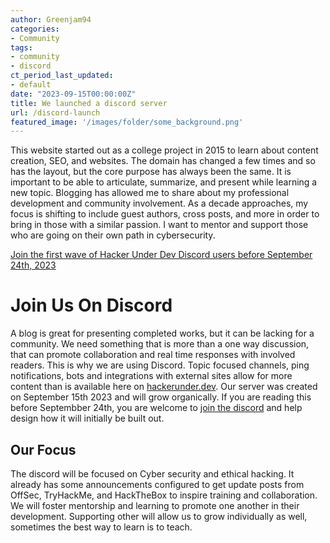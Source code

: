 ```yaml
---
author: Greenjam94
categories:
- Community
tags:
- community
- discord
ct_period_last_updated:
- default
date: "2023-09-15T00:00:00Z"
title: We launched a discord server
url: /discord-launch
featured_image: '/images/folder/some_background.png'
---
```


This website started out as a college project in 2015 to learn about content creation, SEO, and websites. The domain has changed a few times and so has the layout, but the core purpose has always been the same. It is important to be able to articulate, summarize, and present while learning a new topic. Blogging has allowed me to share about my professional development and community involvement. As a decade approaches, my focus is shifting to include guest authors, cross posts, and more in order to bring in those with a similar passion. I want to mentor and support those who are going on their own path in cybersecurity.

[Join the first wave of Hacker Under Dev Discord users before September 24th, 2023](https://discord.gg/a8SrZQTR)

# Join Us On Discord

A blog is great for presenting completed works, but it can be lacking for a community. We need something that is more than a one way discussion, that can promote collaboration and real time responses with involved readers. This is why we are using Discord. Topic focused channels, ping notifications, bots and integrations with external sites allow for more content than is available here on [hackerunder.dev](https://hackerunder.dev). Our server was created on September 15th 2023 and will grow organically. If you are reading this before Septembber 24th, you are welcome to [join the discord](https://discord.gg/a8SrZQTR) and help design how it will initially be built out.

## Our Focus

The discord will be focused on Cyber security and ethical hacking. It already has some announcements configured to get update posts from OffSec, TryHackMe, and HackTheBox to inspire training and collaboration. We will foster mentorship and learning to promote one another in their development. Supporting other will allow us to grow individually as well, sometimes the best way to learn is to teach.
